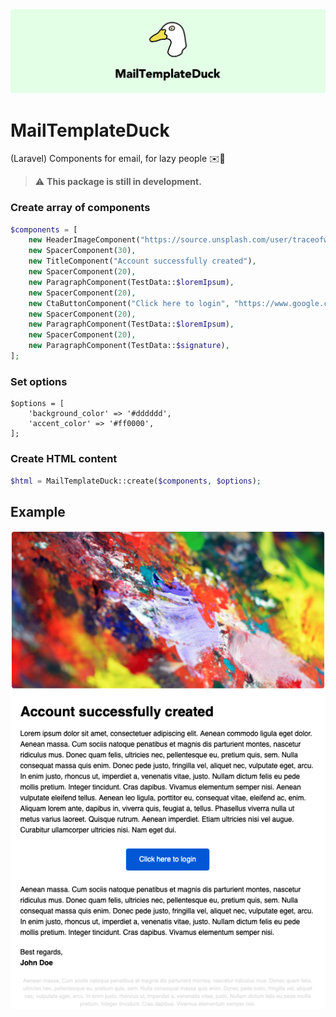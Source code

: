 <img src="docs/img/Duck.png" alt="MailTemplateDuck">

# MailTemplateDuck
(Laravel) Components for email, for lazy people ✉️💚

> ⚠️ **This package is still in development.**

### Create array of components
```php
$components = [
    new HeaderImageComponent("https://source.unsplash.com/user/traceofwind/likes/800x400"),
    new SpacerComponent(30),
    new TitleComponent("Account successfully created"),
    new SpacerComponent(20),
    new ParagraphComponent(TestData::$loremIpsum),
    new SpacerComponent(20),
    new CtaButtonComponent("Click here to login", "https://www.google.com", "center"),
    new SpacerComponent(20),
    new ParagraphComponent(TestData::$loremIpsum),
    new SpacerComponent(20),
    new ParagraphComponent(TestData::$signature),
];
```

### Set options
```
$options = [
    'background_color' => '#dddddd',
    'accent_color' => '#ff0000',
];
```

### Create HTML content
```php
$html = MailTemplateDuck::create($components, $options);
```

## Example
<img src="docs/img/screenshot.png" alt="Example">